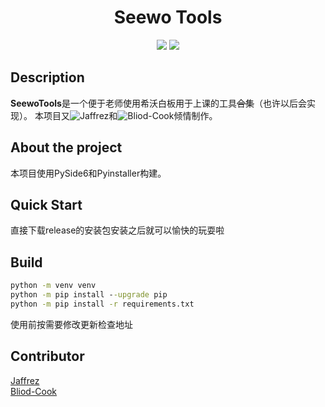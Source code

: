 <h1 align="center">Seewo Tools</h1>
<p align="center">
<img src="https://badges.frapsoft.com/os/v1/open-source.svg?v=103" >
<img src="https://img.shields.io/badge/PRs-welcome-brightgreen.svg?style=flat">
<p/>

## Description
**SeewoTools**是一个便于老师使用希沃白板用于上课的工具~~合集~~（也许以后会实现）。
本项目又![Jaffrez](https://github.com/Jaffrez)和![Bliod-Cook](https://github.com/Bliod-Cook)倾情制作。
## About the project
本项目使用PySide6和Pyinstaller构建。
## Quick Start
直接下载release的安装包安装之后就可以愉快的玩耍啦
## Build
``` cmd
python -m venv venv
python -m pip install --upgrade pip
python -m pip install -r requirements.txt
```
使用前按需要修改更新检查地址
## Contributor
<a href="https://github.com/jaffrez">Jaffrez<a/><br/>
<a href="https://github.com/Bliod-Cook">Bliod-Cook<a/>
